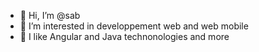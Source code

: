 - 👋 Hi, I’m @sab
- 👀 I’m interested in developpement web and web mobile
- 💞️ I like Angular and Java technonologies and more
  


